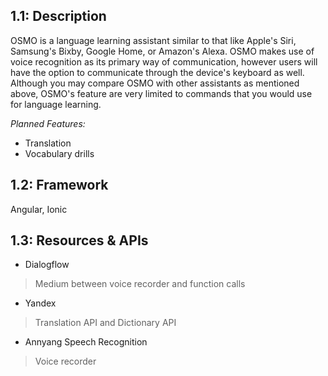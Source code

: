 1.1: Description
-------------------------------------
OSMO is a language learning assistant similar to that like Apple's Siri, Samsung's Bixby, Google Home, or Amazon's Alexa.  OSMO makes use of voice recognition as its primary way of communication, however users will have the option to communicate through the device's keyboard as well.  Although you may compare OSMO with other assistants as mentioned above, OSMO's feature are very limited to commands that you would use for language learning.

*Planned Features:*
- Translation
- Vocabulary drills


1.2: Framework
-------------------------------------
Angular, Ionic

1.3: Resources & APIs
-------------------------------------
- Dialogflow
>Medium between voice recorder and function calls 
- Yandex
>Translation API and Dictionary API
- Annyang Speech Recognition 
>Voice recorder


